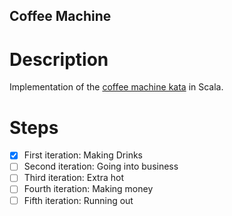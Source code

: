 ## Coffee Machine

# Description

Implementation of the [coffee machine kata](https://simcap.github.io/coffeemachine/) in Scala.

# Steps

- [x] First iteration: Making Drinks 
- [ ] Second iteration: Going into business
- [ ] Third iteration: Extra hot
- [ ] Fourth iteration: Making money
- [ ] Fifth iteration: Running out